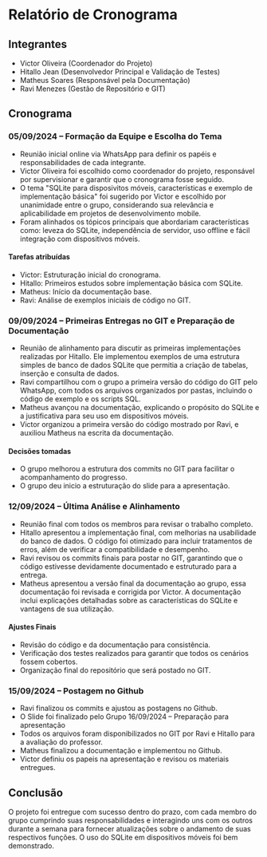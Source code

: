 # Relatório de Cronograma

## Integrantes

- Victor Oliveira (Coordenador do Projeto)
- Hitallo Jean (Desenvolvedor Principal e Validação de Testes)
- Matheus Soares (Responsável pela Documentação)
- Ravi Menezes (Gestão de Repositório e GIT)

## Cronograma

### 05/09/2024 – Formação da Equipe e Escolha do Tema

- Reunião inicial online via WhatsApp para definir os papéis e responsabilidades de cada integrante.
- Victor Oliveira foi escolhido como coordenador do projeto, responsável por supervisionar e garantir que o cronograma fosse seguido.
- O tema "SQLite para disposivitos móveis, características e exemplo de implementação básica" foi sugerido por Victor e escolhido por unanimidade entre o grupo, considerando sua relevância e aplicabilidade em projetos de desenvolvimento mobile.
- Foram alinhados os tópicos principais que abordariam características como: leveza do SQLite, independência de servidor, uso offline e fácil integração com dispositivos móveis.

#### Tarefas atribuídas

- Victor: Estruturação inicial do cronograma.
- Hitallo: Primeiros estudos sobre implementação básica com SQLite.
- Matheus: Início da documentação base.
- Ravi: Análise de exemplos iniciais de código no GIT.

### 09/09/2024 – Primeiras Entregas no GIT e Preparação de Documentação

- Reunião de alinhamento para discutir as primeiras implementações realizadas por Hitallo. Ele implementou exemplos de uma estrutura simples de banco de dados SQLite que permitia a criação de tabelas, inserção e consulta de dados.
- Ravi compartilhou com o grupo a primeira versão do código do GIT pelo WhatsApp, com todos os arquivos organizados por pastas, incluindo o código de exemplo e os scripts SQL.
- Matheus avançou na documentação, explicando o propósito do SQLite e a justificativa para seu uso em dispositivos móveis.
- Victor organizou a primeira versão do código mostrado por Ravi, e auxiliou Matheus na escrita da documentação.

#### Decisões tomadas

- O grupo melhorou a estrutura dos commits no GIT para facilitar o acompanhamento do progresso.
- O grupo deu inicio a estruturação do slide para a apresentação.

### 12/09/2024 – Última Análise e Alinhamento

- Reunião final com todos os membros para revisar o trabalho completo.
- Hitallo apresentou a implementação final, com melhorias na usabilidade do banco de dados. O código foi otimizado para incluir tratamentos de erros, além de verificar a compatibilidade e desempenho.
- Ravi revisou os commits finais para postar no GIT, garantindo que o código estivesse devidamente documentado e estruturado para a entrega.
- Matheus apresentou a versão final da documentação ao grupo, essa documentação foi revisada e corrigida por Victor. A documentação inclui explicações detalhadas sobre as características do SQLite e vantagens de sua utilização.

#### Ajustes Finais

- Revisão do código e da documentação para consistência.
- Verificação dos testes realizados para garantir que todos os cenários fossem cobertos.
- Organização final do repositório que será postado no GIT.

### 15/09/2024 – Postagem no Github

- Ravi finalizou os commits e ajustou as postagens no Github.
- O Slide foi finalizado pelo Grupo
16/09/2024 – Preparação para apresentação
- Todos os arquivos foram disponibilizados no GIT por Ravi e Hitallo para a avaliação do professor.
- Matheus finalizou a documentação e implementou no Github.
- Victor definiu os papeis na apresentação e revisou os materiais entregues.

## Conclusão

O projeto foi entregue com sucesso dentro do prazo, com cada membro do grupo cumprindo suas responsabilidades e interagindo uns com os outros durante a semana para fornecer atualizações sobre o andamento de suas respectivos funções. O uso do SQLite em dispositivos móveis foi bem demonstrado.
